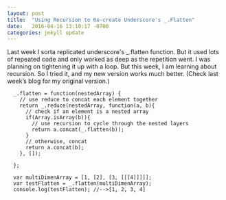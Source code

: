 ```yaml
---
layout: post
title:  "Using Recursion to Re-create Underscore's _.Flatten"
date:   2016-04-16 13:10:17 -0700
categories: jekyll update
---
```


Last week I sorta replicated underscore's _.flatten function.  But it used lots of repeated code and only worked as deep as the repetition went.  I was planning on tightening it up with a loop.  But this week, I am learning about recursion.  So I tried it, and my new version works much better.  (Check last week’s blog for my original version.)   

<!-- You’ll find this post in your `_posts` directory. Go ahead and edit it and re-build the site to see your changes. You can rebuild the site in many different ways, but the most common way is to run `jekyll serve`,  or jekyll serve -' (which actually worked - j.s.)  /blog'which launches a web server and auto-regenerates your site when a file is updated.

To add new posts, simply add a file in the `_posts` directory that follows the convention `YYYY-MM-DD-name-of-post.ext` and includes the necessary front matter. Take a look at the source for this post to get an idea about how it works.

Jekyll also offers powerful support for code snippets: -->

```
  _.flatten = function(nestedArray) {
    // use reduce to concat each element together
    return _.reduce(nestedArray, function(a, b){
      // check if an element is a nested array
      if(Array.isArray(b)){
        // use recursion to cycle through the nested layers
        return a.concat(_.flatten(b));
      }
      // otherwise, concat
      return a.concat(b); 
    }, []);

  };

  var multiDimenArray = [1, [2], [3, [[[4]]]]];
  var testFlatten = _.flatten(multiDimenArray);
  console.log(testFlatten); //-->[1, 2, 3, 4]
```



<!-- Check out the [Jekyll docs][jekyll-docs] for more info on how to get the most out of Jekyll. File all bugs/feature requests at [Jekyll’s GitHub repo][jekyll-gh]. If you have questions, you can ask them on [Jekyll Talk][jekyll-talk]. -->

[jekyll-docs]: http://jekyllrb.com/docs/home
[jekyll-gh]:   https://github.com/jekyll/jekyll
[jekyll-talk]: https://talk.jekyllrb.com/
